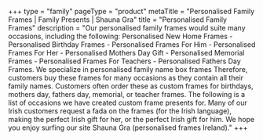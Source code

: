 +++
type = "family"
pageType = "product"
metaTitle = "Personalised Family Frames | Family Presents | Shauna Gra"
title = "Personalised Family Frames"
description = "Our personalised family frames would suite many occasions, including the following: Personalised New Home Frames - Personalised Birthday Frames - Personalised Frames For Him - Personalised Frames For Her - Personalised Mothers Day Gift - Personalised Memorial Frames - Personalised Frames For Teachers - Personalised Fathers Day Frames. We specialize in personalised family name box frames Therefore, customers buy these frames for many occasions as they contain all their family names. Customers often order these as custom frames for birthdays, mothers day, fathers day, memorial, or teacher frames. The following is a list of occasions we have created custom frame presents for. Many of our Irish customers request a fada on the frames (for the Irish language), making the perfect Irish gift for her, or the perfect Irish gift for him. We hope you enjoy surfing our site Shauna Gra (personalised frames Ireland)."
+++
 
